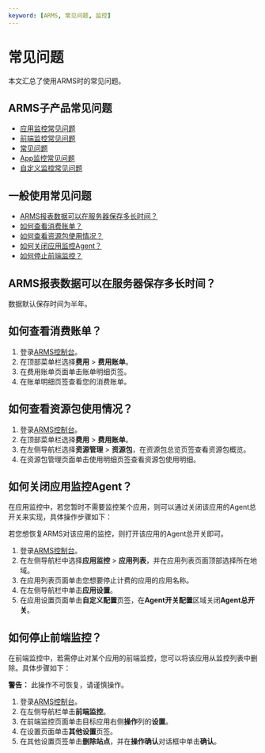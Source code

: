 ```yaml
---
keyword: [ARMS, 常见问题, 监控]
---
```


# 常见问题

本文汇总了使用ARMS时的常见问题。

## ARMS子产品常见问题

-   [应用监控常见问题](/cn.zh-CN/应用监控/应用监控常见问题.md)
-   [前端监控常见问题](/cn.zh-CN/前端监控/前端监控常见问题.md)
-   [常见问题]()
-   [App监控常见问题](/cn.zh-CN/App监控/App监控常见问题.md)
-   [自定义监控常见问题](/cn.zh-CN/自定义监控/自定义监控常见问题.md)

## 一般使用常见问题

-   [ARMS报表数据可以在服务器保存多长时间？](#section_my0_bx5_9w5)
-   [如何查看消费账单？](#section_ve8_jn3_qiw)
-   [如何查看资源包使用情况？](#section_tj4_mi2_rih)
-   [如何关闭应用监控Agent？](#section_epz_pp5_lnv)
-   [如何停止前端监控？](#section_f5g_9nk_9ah)

## ARMS报表数据可以在服务器保存多长时间？

数据默认保存时间为半年。

## 如何查看消费账单？

1.  登录[ARMS控制台](https://arms.console.aliyun.com/#/home)。
2.  在顶部菜单栏选择**费用** \> **费用账单**。
3.  在费用账单页面单击账单明细页签。
4.  在账单明细页签查看您的消费账单。

## 如何查看资源包使用情况？

1.  登录[ARMS控制台](https://arms.console.aliyun.com/#/home)。
2.  在顶部菜单栏选择**费用** \> **费用账单**。
3.  在左侧导航栏选择**资源管理** \> **资源包**，在资源包总览页签查看资源包概览。
4.  在资源包管理页面单击使用明细页签查看资源包使用明细。

## 如何关闭应用监控Agent？

在应用监控中，若您暂时不需要监控某个应用，则可以通过关闭该应用的Agent总开关来实现，具体操作步骤如下：

若您想恢复ARMS对该应用的监控，则打开该应用的Agent总开关即可。

1.  登录[ARMS控制台](https://arms.console.aliyun.com/#/home)。
2.  在左侧导航栏中选择**应用监控** \> **应用列表**，并在应用列表页面顶部选择所在地域。
3.  在应用列表页面单击您想要停止计费的应用的应用名称。
4.  在左侧导航栏中单击**应用设置**。
5.  在应用设置页面单击**自定义配置**页签，在**Agent开关配置**区域关闭**Agent总开关**。

## 如何停止前端监控？

在前端监控中，若需停止对某个应用的前端监控，您可以将该应用从监控列表中删除。具体步骤如下：

**警告：** 此操作不可恢复，请谨慎操作。

1.  登录[ARMS控制台](https://arms.console.aliyun.com/#/home)。
2.  在左侧导航栏单击**前端监控**。
3.  在前端监控页面单击目标应用右侧**操作**列的**设置**。
4.  在设置页面单击**其他设置**页签。
5.  在其他设置页签单击**删除站点**，并在**操作确认**对话框中单击**确认**。

